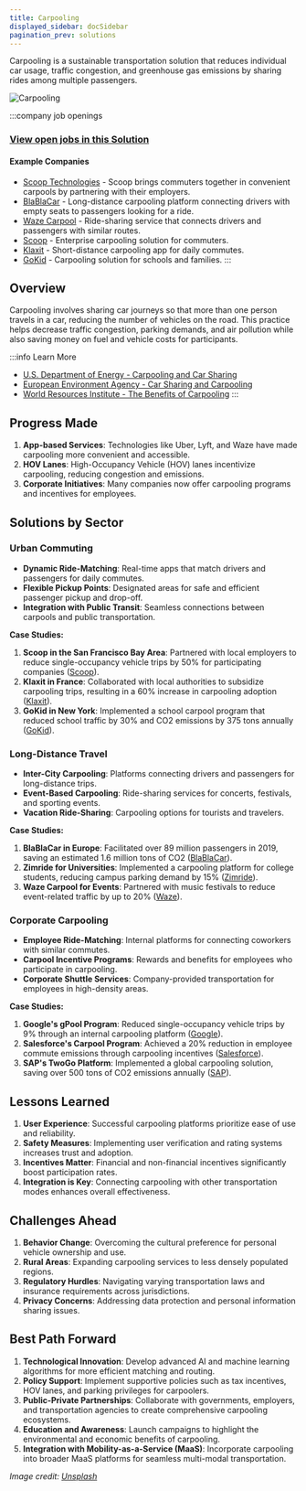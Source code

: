 ```yaml
---
title: Carpooling
displayed_sidebar: docSidebar
pagination_prev: solutions
---
```


Carpooling is a sustainable transportation solution that reduces individual car usage, traffic congestion, and greenhouse gas emissions by sharing rides among multiple passengers.

![Carpooling](../static/img/carpooling.png)

:::company job openings
### [View open jobs in this Solution](https://climatebase.org/jobs?l=&q=&drawdown_solutions=Carpooling)
#### Example Companies
- [Scoop Technologies](https://www.climatetechlist.com/company/scoop-technologies) - Scoop brings commuters together in convenient carpools by partnering with their employers.
- [BlaBlaCar](https://www.blablacar.com/) - Long-distance carpooling platform connecting drivers with empty seats to passengers looking for a ride.
- [Waze Carpool](https://www.waze.com/carpool/) - Ride-sharing service that connects drivers and passengers with similar routes.
- [Scoop](https://www.takescoop.com/) - Enterprise carpooling solution for commuters.
- [Klaxit](https://www.klaxit.com/) - Short-distance carpooling app for daily commutes.
- [GoKid](https://www.gokid.mobi/) - Carpooling solution for schools and families.
:::

## Overview

Carpooling involves sharing car journeys so that more than one person travels in a car, reducing the number of vehicles on the road. This practice helps decrease traffic congestion, parking demands, and air pollution while also saving money on fuel and vehicle costs for participants.

:::info Learn More
- [U.S. Department of Energy - Carpooling and Car Sharing](https://afdc.energy.gov/conserve/ridesharing.html)
- [European Environment Agency - Car Sharing and Carpooling](https://www.eea.europa.eu/publications/the-first-and-last-mile/car-sharing-and-carpooling)
- [World Resources Institute - The Benefits of Carpooling](https://www.wri.org/insights/benefits-carpooling-infographic)
:::

## Progress Made

1. **App-based Services**: Technologies like Uber, Lyft, and Waze have made carpooling more convenient and accessible.
2. **HOV Lanes**: High-Occupancy Vehicle (HOV) lanes incentivize carpooling, reducing congestion and emissions.
3. **Corporate Initiatives**: Many companies now offer carpooling programs and incentives for employees.

## Solutions by Sector

### Urban Commuting
- **Dynamic Ride-Matching**: Real-time apps that match drivers and passengers for daily commutes.
- **Flexible Pickup Points**: Designated areas for safe and efficient passenger pickup and drop-off.
- **Integration with Public Transit**: Seamless connections between carpools and public transportation.

**Case Studies:**
1. **Scoop in the San Francisco Bay Area**: Partnered with local employers to reduce single-occupancy vehicle trips by 50% for participating companies ([Scoop](https://www.takescoop.com/)).
2. **Klaxit in France**: Collaborated with local authorities to subsidize carpooling trips, resulting in a 60% increase in carpooling adoption ([Klaxit](https://www.klaxit.com/)).
3. **GoKid in New York**: Implemented a school carpool program that reduced school traffic by 30% and CO2 emissions by 375 tons annually ([GoKid](https://www.gokid.mobi/)).

### Long-Distance Travel
- **Inter-City Carpooling**: Platforms connecting drivers and passengers for long-distance trips.
- **Event-Based Carpooling**: Ride-sharing services for concerts, festivals, and sporting events.
- **Vacation Ride-Sharing**: Carpooling options for tourists and travelers.

**Case Studies:**
1. **BlaBlaCar in Europe**: Facilitated over 89 million passengers in 2019, saving an estimated 1.6 million tons of CO2 ([BlaBlaCar](https://www.blablacar.com/)).
2. **Zimride for Universities**: Implemented a carpooling platform for college students, reducing campus parking demand by 15% ([Zimride](https://www.zimride.com/)).
3. **Waze Carpool for Events**: Partnered with music festivals to reduce event-related traffic by up to 20% ([Waze](https://www.waze.com/carpool/)).

### Corporate Carpooling
- **Employee Ride-Matching**: Internal platforms for connecting coworkers with similar commutes.
- **Carpool Incentive Programs**: Rewards and benefits for employees who participate in carpooling.
- **Corporate Shuttle Services**: Company-provided transportation for employees in high-density areas.

**Case Studies:**
1. **Google's gPool Program**: Reduced single-occupancy vehicle trips by 9% through an internal carpooling platform ([Google](https://sustainability.google/progress/projects/carpool/)).
2. **Salesforce's Carpool Program**: Achieved a 20% reduction in employee commute emissions through carpooling incentives ([Salesforce](https://www.salesforce.com/company/sustainability/)).
3. **SAP's TwoGo Platform**: Implemented a global carpooling solution, saving over 500 tons of CO2 emissions annually ([SAP](https://www.sap.com/corporate/en/company/sustainability-csr.html)).

## Lessons Learned

1. **User Experience**: Successful carpooling platforms prioritize ease of use and reliability.
2. **Safety Measures**: Implementing user verification and rating systems increases trust and adoption.
3. **Incentives Matter**: Financial and non-financial incentives significantly boost participation rates.
4. **Integration is Key**: Connecting carpooling with other transportation modes enhances overall effectiveness.

## Challenges Ahead

1. **Behavior Change**: Overcoming the cultural preference for personal vehicle ownership and use.
2. **Rural Areas**: Expanding carpooling services to less densely populated regions.
3. **Regulatory Hurdles**: Navigating varying transportation laws and insurance requirements across jurisdictions.
4. **Privacy Concerns**: Addressing data protection and personal information sharing issues.

## Best Path Forward

1. **Technological Innovation**: Develop advanced AI and machine learning algorithms for more efficient matching and routing.
2. **Policy Support**: Implement supportive policies such as tax incentives, HOV lanes, and parking privileges for carpoolers.
3. **Public-Private Partnerships**: Collaborate with governments, employers, and transportation agencies to create comprehensive carpooling ecosystems.
4. **Education and Awareness**: Launch campaigns to highlight the environmental and economic benefits of carpooling.
5. **Integration with Mobility-as-a-Service (MaaS)**: Incorporate carpooling into broader MaaS platforms for seamless multi-modal transportation.

*Image credit: [Unsplash](https://unsplash.com/photos/carpooling)*
